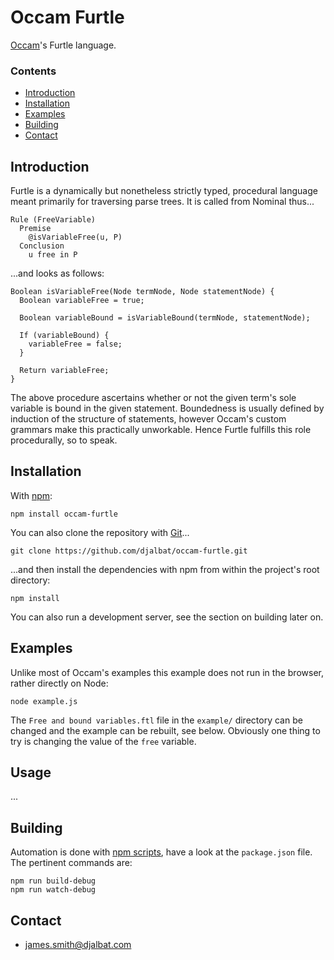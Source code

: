 # Occam Furtle

[Occam](https://github.com/djalbat/occam)'s Furtle language.

### Contents

- [Introduction](#introduction)
- [Installation](#installation)
- [Examples](#examples)
- [Building](#building)
- [Contact](#contact)

## Introduction

Furtle is a dynamically but nonetheless strictly typed, procedural language meant primarily for traversing parse trees. 
It is called from Nominal thus...

```
Rule (FreeVariable)
  Premise
    @isVariableFree(u, P)
  Conclusion
    u free in P
```

...and looks as follows:

```
Boolean isVariableFree(Node termNode, Node statementNode) {
  Boolean variableFree = true;

  Boolean variableBound = isVariableBound(termNode, statementNode);

  If (variableBound) {
    variableFree = false;
  }

  Return variableFree;
}
```

The above procedure ascertains whether or not the given term's sole variable is bound in the given statement.
Boundedness is usually defined by induction of the structure of statements, however Occam's custom grammars make this practically unworkable.
Hence Furtle fulfills this role procedurally, so to speak.

## Installation

With [npm](https://www.npmjs.com/):

    npm install occam-furtle

You can also clone the repository with [Git](https://git-scm.com/)...

    git clone https://github.com/djalbat/occam-furtle.git

...and then install the dependencies with npm from within the project's root directory:

    npm install

You can also run a development server, see the section on building later on.

## Examples

Unlike most of Occam's examples this example does not run in the browser, rather directly on Node:

```
node example.js
```

The `Free and bound variables.ftl` file in the `example/` directory can be changed and the example can be rebuilt, see below.
Obviously one thing to try is changing the value of the `free` variable.

## Usage

...

## Building

Automation is done with [npm scripts](https://docs.npmjs.com/misc/scripts), have a look at the `package.json` file. The pertinent commands are:

    npm run build-debug
    npm run watch-debug

## Contact

* james.smith@djalbat.com

